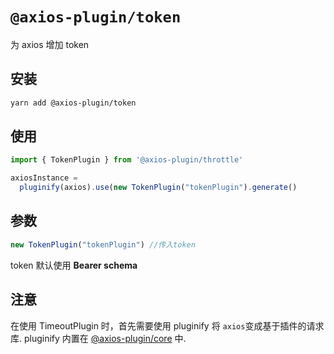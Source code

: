 # `@axios-plugin/token`

为 axios 增加 token

## 安装
```bash
yarn add @axios-plugin/token
```

## 使用
```js
import { TokenPlugin } from '@axios-plugin/throttle'

axiosInstance = 
  pluginify(axios).use(new TokenPlugin("tokenPlugin").generate()
```

## 参数
```js
new TokenPlugin("tokenPlugin") //传入token
```
token 默认使用 **Bearer schema**

## 注意
在使用 TimeoutPlugin 时，首先需要使用 pluginify 将 `axios`变成基于插件的请求库.
pluginify 内置在 [@axios-plugin/core](https://www.npmjs.com/package/@axios-plugin/core) 中.